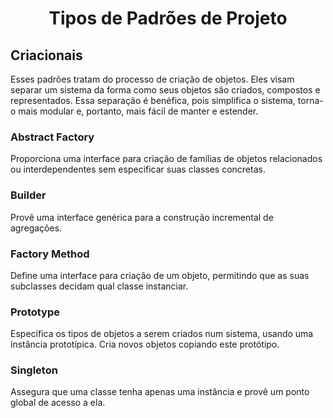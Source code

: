<h1 align="center">Tipos de Padrões de Projeto</h1>
<h2 align="left">Criacionais</h2>
<p align="left">Esses padrões tratam do processo de criação de objetos. Eles visam separar um sistema da forma
como seus objetos são criados, compostos e representados. Essa separação é benéfica, pois
simplifica o sistema, torna-o mais modular e, portanto, mais fácil de manter e estender.</p>

<h3 align="left">Abstract Factory</h3>
<p align="left">Proporciona uma interface para criação de famílias de objetos relacionados ou
interdependentes sem especificar suas classes concretas.</p>

<h3 align="left">Builder </h3>
<p align="left">Provê uma interface genérica para a construção incremental de agregações.</p>

<h3 align="left">Factory Method</h3>
<p align="left">Define uma interface para criação de um objeto, permitindo que as suas
subclasses decidam qual classe instanciar.</p>

<h3 align="left">Prototype</h3>
<p align="left">Especifica os tipos de objetos a serem criados num sistema, usando uma
instância prototípica. Cria novos objetos copiando este protótipo.</p>

<h3 align="left">Singleton</h3>
<p align="left">Assegura que uma classe tenha apenas uma instância e provê um ponto global
de acesso a ela.</p>